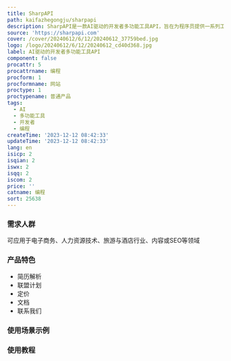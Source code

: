 ```yaml
---
title: SharpAPI
path: kaifazhegongju/sharpapi
description: SharpAPI是一款AI驱动的开发者多功能工具API，旨在为程序员提供一系列工具和功能。它提供了一套全面的功能，以简化开发流程并提高生产力。
source: 'https://sharpapi.com'
cover: /cover/20240612/6/12/20240612_37759bed.jpg
logo: /logo/20240612/6/12/20240612_cd40d368.jpg
label: AI驱动的开发者多功能工具API
component: false
procattr: 5
procattrname: 编程
procform: 1
procformname: 网站
proctype: 1
proctypename: 普通产品
tags:
  - AI
  - 多功能工具
  - 开发者
  - 编程
createTime: '2023-12-12 08:42:33'
updateTime: '2023-12-12 08:42:33'
lang: en
isicp: 2
isqian: 2
iswx: 2
isqq: 2
iscom: 2
price: ''
catname: 编程
sort: 25638
---
```




### 需求人群
可应用于电子商务、人力资源技术、旅游与酒店行业、内容或SEO等领域

### 产品特色
- 简历解析
- 联盟计划
- 定价
- 文档
- 联系我们

### 使用场景示例


### 使用教程


  
